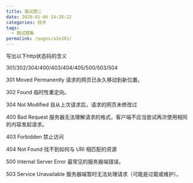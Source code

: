 ```yaml
---
title: 面试题二
date: 2020-01-06 14:28:22
categories: 技术
tags: 
  - 面试题集
permalink: /pages/a2e381/
---
```


写出以下http状态码的含义

301/302/304/400/403/404/405/500/503/504

301 Moved Permanently 请求的网页已永久移动到新位置。

302 Found 临时性重定向。

304 Not Modified 自从上次请求后，请求的网页未修改过

400 Bad Request 服务器无法理解请求的格式，客户端不应当尝试再次使用相同的内容发起请求。

403 Forbidden 禁止访问

404 Not Found 找不到如何与 URI 相匹配的资源

500 Internal Server Error 最常见的服务器端错误。

503 Service Unavailable 服务器端暂时无法处理请求（可能是过载或维护）。